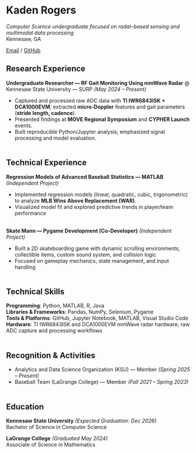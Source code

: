 # Kaden Rogers

_Computer Science undergraduate focused on radar-based sensing and multimodal data processing_ <br>
Kennesaw, GA

[Email](mailto:kroge101@students.kennesaw.edu) / [GitHub](https://github.com/Krogers48)

## Research Experience

**Undergraduate Researcher — RF Gait Monitoring Using mmWave Radar** @ Kennesaw State University — SURP _(May 2024 – Present)_ <br>
- Captured and processed raw ADC data with **TI IWR6843ISK + DCA1000EVM**; extracted **micro‑Doppler** features and gait parameters (**stride length, cadence**).
- Presented findings at **MOVE Regional Symposium** and **CYPHER Launch** events.
- Built reproducible Python/Jupyter analysis; emphasized signal processing and model evaluation.
<br><br>

## Technical Experience

**Regression Models of Advanced Baseball Statistics — MATLAB** _(Independent Project)_ <br>
- Implemented regression models (linear, quadratic, cubic, trigonometric) to analyze **MLB Wins Above Replacement (WAR)**.
- Visualized model fit and explored predictive trends in player/team performance
<br><br>

**Skate Mann — Pygame Development (Co‑Developer)** _(Independent Project)_ <br>
- Built a 2D skateboarding game with dynamic scrolling environments, collectible items, custom sound system, and collision logic
- Focused on gameplay mechanics, state management, and input handling
<br><br>

## Technical Skills

**Programming**: Python, MATLAB, R, Java  
**Libraries & Frameworks**: Pandas, NumPy, Selenium, Pygame  
**Tools & Platforms**: GitHub, Jupyter Notebook, MATLAB, Visual Studio Code  
**Hardware**: TI IWR6843ISK and DCA1000EVM mmWave radar hardware; raw ADC capture and processing workflows
<br><br>

## Recognition & Activities

- Analytics and Data Science Organization (KSU) — Member _(Spring 2025 – Present)_  
- Baseball Team (LaGrange College) — Member _(Fall 2021 – Spring 2023)_
<br><br>

## Education

**Kennesaw State University** _(Expected Graduation: Dec 2026)_ <br>
Bachelor of Science in Computer Science

**LaGrange College** _(Graduated May 2024)_ <br>
Associate of Science in Mathematics
